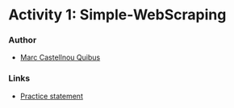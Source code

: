 Activity 1: Simple-WebScraping
=============================


### Author ###
* [Marc Castellnou Quibus](https://github.com/MarCastellnou)

### Links ###
* [Practice statement](https://cv.udl.cat/access/content/attachment/102023-1819/Activitats/07919b10-6280-4738-bbc2-0f19c3ce386b/enunciat.pdf)
